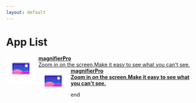 ```yaml
---
layout: default
---
```


# App List


<a href="./magnifier/magnifier">
  <img style="display: block; vertical-align: middle;  margin-right: 8px; float: left;" src="./magnifier/icon.png" height="80">
  <span style="display: block; overflow: auto;"><strong>magnifierPro</strong>
  <br>Zoom in on the screen,Make it easy to see what you can't see.
  </span>
</a>


<a href="./magnifier/magnifier" class="button fork">
  <img style="display: block; vertical-align: middle;  margin-right: 8px; float: left;" src="./magnifier/icon.png" height="80">
  <span style="display: block; overflow: auto;"><strong>magnifierPro
  <br>Zoom in on the screen,Make it easy to see what you can't see.</strong>
  </span>
</a>


end

